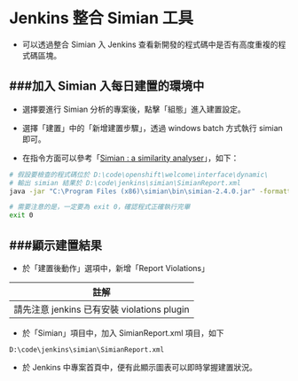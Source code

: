 # Jenkins 整合 Simian 工具

<script type="text/javascript" src="../js/general.js"></script>

* 可以透過整合 Simian 入 Jenkins 查看新開發的程式碼中是否有高度重複的程式碼區塊。

###加入 Simian 入每日建置的環境中
---

* 選擇要進行 Simian 分析的專案後，點擊「組態」進入建置設定。

* 選擇「建置」中的「新增建置步驟」，透過 windows batch 方式執行 simian 即可。

* 在指令方面可以參考「[Simian : a similarity analyser](https://jiankaiwang.gitbooks.io/programming_languages/content/software_engineering/simian_a_similarity_analyser.html)」，如下：

```Bash
# 假設要檢查的程式碼位於 D:\code\openshift\welcome\interface\dynamic\
# 輸出 simian 結果於 D:\code\jenkins\simian\SimianReport.xml
java -jar "C:\Program Files (x86)\simian\bin\simian-2.4.0.jar" -formatter=xml:"D:\code\jenkins\simian\SimianReport.xml" -threshold=20 -language=java -excludes=**/perldoc "D:\code\openshift\welcome\interface\dynamic\*.java"

# 需要注意的是，一定要為 exit 0，確認程式正確執行完畢
exit 0
```

###顯示建置結果
---

* 於「建置後動作」選項中，新增「Report Violations」

| 註解 |
| -- |
| 請先注意 jenkins 已有安裝 violations plugin |

* 於「Simian」項目中，加入 SimianReport.xml 項目，如下

```text
D:\code\jenkins\simian\SimianReport.xml
```

* 於 Jenkins 中專案首頁中，便有此顯示圖表可以即時掌握建置狀況。